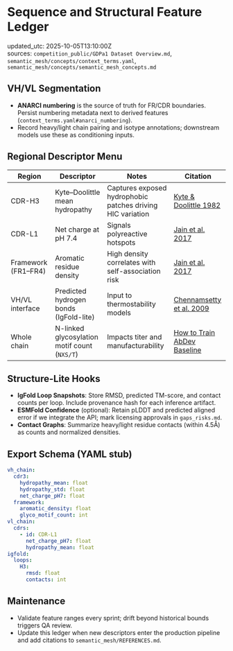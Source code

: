 # Sequence and Structural Feature Ledger

updated_utc: 2025-10-05T13:10:00Z  
sources: `competition_public/GDPa1 Dataset Overview.md`, `semantic_mesh/concepts/context_terms.yaml`, `semantic_mesh/concepts/semantic_mesh_concepts.md`

## VH/VL Segmentation
- **ANARCI numbering** is the source of truth for FR/CDR boundaries. Persist numbering metadata next to derived features (`context_terms.yaml#anarci_numbering`).
- Record heavy/light chain pairing and isotype annotations; downstream models use these as conditioning inputs.

## Regional Descriptor Menu
| Region | Descriptor | Notes | Citation |
| --- | --- | --- | --- |
| CDR-H3 | Kyte–Doolittle mean hydropathy | Captures exposed hydrophobic patches driving HIC variation | [Kyte & Doolittle 1982](./competition_target_alignment.md#references) |
| CDR-L1 | Net charge at pH 7.4 | Signals polyreactive hotspots | [Jain et al. 2017](./competition_target_alignment.md#references) |
| Framework (FR1–FR4) | Aromatic residue density | High density correlates with self-association risk | [Jain et al. 2017](./competition_target_alignment.md#references) |
| VH/VL interface | Predicted hydrogen bonds (IgFold-lite) | Input to thermostability models | [Chennamsetty et al. 2009](./competition_target_alignment.md#references) |
| Whole chain | N-linked glycosylation motif count (`NXS/T`) | Impacts titer and manufacturability | [How to Train AbDev Baseline](./competition_target_alignment.md#references) |

## Structure-Lite Hooks
- **IgFold Loop Snapshots**: Store RMSD, predicted TM-score, and contact counts per loop. Include provenance hash for each inference artifact.
- **ESMFold Confidence** (optional): Retain pLDDT and predicted aligned error if we integrate the API; mark licensing approvals in `gaps_risks.md`.
- **Contact Graphs**: Summarize heavy/light residue contacts (within 4.5Å) as counts and normalized densities.

## Export Schema (YAML stub)
```yaml
vh_chain:
  cdr3:
    hydropathy_mean: float
    hydropathy_std: float
    net_charge_pH7: float
  framework:
    aromatic_density: float
    glyco_motif_count: int
vl_chain:
  cdrs:
    - id: CDR-L1
      net_charge_pH7: float
      hydropathy_mean: float
igfold:
  loops:
    H3:
      rmsd: float
      contacts: int
```

## Maintenance
- Validate feature ranges every sprint; drift beyond historical bounds triggers QA review.
- Update this ledger when new descriptors enter the production pipeline and add citations to `semantic_mesh/REFERENCES.md`.
